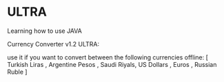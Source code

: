 # ULTRA
Learning how to use JAVA


Currency Converter v1.2 ULTRA:

use it if you want to convert between the following currencies offline:
[ Turkish Liras , Argentine Pesos , Saudi Riyals,  US Dollars , Euros , Russian Ruble ]
